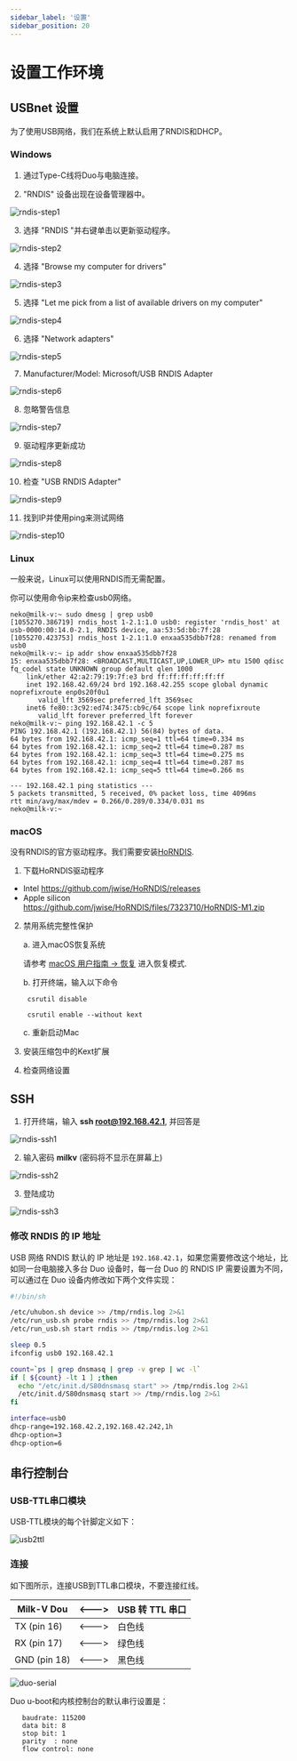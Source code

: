 ```yaml
---
sidebar_label: '设置'
sidebar_position: 20
---
```


# 设置工作环境

## USBnet 设置

为了使用USB网络，我们在系统上默认启用了RNDIS和DHCP。

### Windows

1. 通过Type-C线将Duo与电脑连接。

2. "RNDIS" 设备出现在设备管理器中。

![rndis-step1](/docs/duo/rndis-step1.png)

3. 选择 "RNDIS "并右键单击以更新驱动程序。

![rndis-step2](/docs/duo/rndis-step2.png)

4. 选择 "Browse my computer for drivers"

![rndis-step3](/docs/duo/rndis-step3.png)

5. 选择 "Let me pick from a list of available drivers on my computer"

![rndis-step4](/docs/duo/rndis-step4.png)

6. 选择 "Network adapters"

![rndis-step5](/docs/duo/rndis-step5.png)

7. Manufacturer/Model: Microsoft/USB RNDIS Adapter

![rndis-step6](/docs/duo/rndis-step6.png)

8. 忽略警告信息

![rndis-step7](/docs/duo/rndis-step7.png)

9. 驱动程序更新成功

![rndis-step8](/docs/duo/rndis-step8.png)

10. 检查 "USB RNDIS Adapter"

![rndis-step9](/docs/duo/rndis-step9.png)

11. 找到IP并使用ping来测试网络

![rndis-step10](/docs/duo/rndis-step10.png)

### Linux

一般来说，Linux可以使用RNDIS而无需配置。

你可以使用命令ip来检查usb0网络。

```
neko@milk-v:~ sudo dmesg | grep usb0
[1055270.386719] rndis_host 1-2.1:1.0 usb0: register 'rndis_host' at usb-0000:00:14.0-2.1, RNDIS device, aa:53:5d:bb:7f:28
[1055270.423753] rndis_host 1-2.1:1.0 enxaa535dbb7f28: renamed from usb0
neko@milk-v:~ ip addr show enxaa535dbb7f28
15: enxaa535dbb7f28: <BROADCAST,MULTICAST,UP,LOWER_UP> mtu 1500 qdisc fq_codel state UNKNOWN group default qlen 1000
    link/ether 42:a2:79:19:7f:e3 brd ff:ff:ff:ff:ff:ff
    inet 192.168.42.69/24 brd 192.168.42.255 scope global dynamic noprefixroute enp0s20f0u1
       valid_lft 3569sec preferred_lft 3569sec
    inet6 fe80::3c92:ed74:3475:cb9c/64 scope link noprefixroute
       valid_lft forever preferred_lft forever
neko@milk-v:~ ping 192.168.42.1 -c 5
PING 192.168.42.1 (192.168.42.1) 56(84) bytes of data.
64 bytes from 192.168.42.1: icmp_seq=1 ttl=64 time=0.334 ms
64 bytes from 192.168.42.1: icmp_seq=2 ttl=64 time=0.287 ms
64 bytes from 192.168.42.1: icmp_seq=3 ttl=64 time=0.275 ms
64 bytes from 192.168.42.1: icmp_seq=4 ttl=64 time=0.287 ms
64 bytes from 192.168.42.1: icmp_seq=5 ttl=64 time=0.266 ms

--- 192.168.42.1 ping statistics ---
5 packets transmitted, 5 received, 0% packet loss, time 4096ms
rtt min/avg/max/mdev = 0.266/0.289/0.334/0.031 ms
neko@milk-v:~ 
```

### macOS

没有RNDIS的官方驱动程序。我们需要安装[HoRNDIS](https://joshuawise.com/horndis).

1. 下载HoRNDIS驱动程序
  - Intel https://github.com/jwise/HoRNDIS/releases
  - Apple silicon https://github.com/jwise/HoRNDIS/files/7323710/HoRNDIS-M1.zip

2. 禁用系统完整性保护

    a. 进入macOS恢复系统

    请参考 [macOS 用户指南 -> 恢复](https://support.apple.com/en-hk/guide/mac-help/mchl338cf9a8/mac) 进入恢复模式.

    b. 打开终端，输入以下命令

   ```
    csrutil disable

    csrutil enable --without kext
   ```

    c. 重新启动Mac

3. 安装压缩包中的Kext扩展

4. 检查网络设置

## SSH

1. 打开终端，输入 **ssh root@192.168.42.1**, 并回答是

![rndis-ssh1](/docs/duo/rndis-ssh1.png)

2. 输入密码 **milkv** (密码将不显示在屏幕上)

![rndis-ssh2](/docs/duo/rndis-ssh2.png)

3. 登陆成功

![rndis-ssh3](/docs/duo/rndis-ssh3.png)


### 修改 RNDIS 的 IP 地址

USB 网络 RNDIS 默认的 IP 地址是 `192.168.42.1`，如果您需要修改这个地址，比如同一台电脑接入多台 Duo 设备时，每一台 Duo 的 RNDIS IP 需要设置为不同，可以通过在 Duo 设备内修改如下两个文件实现：

```bash {8} showLineNumbers title="/mnt/system/usb-rndis.sh"
#!/bin/sh

/etc/uhubon.sh device >> /tmp/rndis.log 2>&1
/etc/run_usb.sh probe rndis >> /tmp/rndis.log 2>&1
/etc/run_usb.sh start rndis >> /tmp/rndis.log 2>&1

sleep 0.5
ifconfig usb0 192.168.42.1

count=`ps | grep dnsmasq | grep -v grep | wc -l`
if [ ${count} -lt 1 ] ;then
  echo "/etc/init.d/S80dnsmasq start" >> /tmp/rndis.log 2>&1
  /etc/init.d/S80dnsmasq start >> /tmp/rndis.log 2>&1
fi
```

```bash {2} showLineNumbers title="/etc/dnsmasq.conf"
interface=usb0
dhcp-range=192.168.42.2,192.168.42.242,1h
dhcp-option=3
dhcp-option=6
```

## 串行控制台

### USB-TTL串口模块

USB-TTL模块的每个针脚定义如下：

![usb2ttl](/docs/duo/usb2ttl.jpg)

### 连接

如下图所示，连接USB到TTL串口模块，不要连接红线。

| Milk-V Dou   | \<---> | USB 转 TTL 串口 |
| ------------ | ------ | -------------- |
| TX (pin 16)  | \<---> | 白色线          |
| RX (pin 17)  | \<---> | 绿色线          |
| GND (pin 18) | \<---> | 黑色线          |

![duo-serial](/docs/duo/duo-serial.jpg)

Duo u-boot和内核控制台的默认串行设置是：

```
   baudrate: 115200
   data bit: 8
   stop bit: 1
   parity  : none
   flow control: none
```
